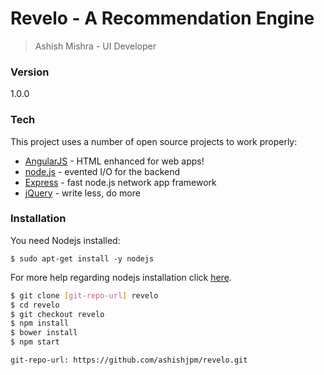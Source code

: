 # Revelo - A Recommendation Engine
>Ashish Mishra - UI Developer
### Version
1.0.0

### Tech

This project uses a number of open source projects to work properly:

* [AngularJS](https://docs.angularjs.org/guide/introduction) - HTML enhanced for web apps!
* [node.js](https://nodejs.org/en/docs/) - evented I/O for the backend
* [Express](http://expressjs.com/en/starter/installing.html) - fast node.js network app framework 
* [jQuery](https://jquery.com/) - write less, do more

### Installation

You need Nodejs installed:

`$ sudo apt-get install -y nodejs`

For more help regarding nodejs installation click [here](https://nodejs.org/en/download/package-manager/).
```sh
$ git clone [git-repo-url] revelo
$ cd revelo
$ git checkout revelo
$ npm install
$ bower install
$ npm start
```

`git-repo-url: https://github.com/ashishjpm/revelo.git` 
